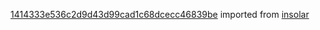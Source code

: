[1414333e536c2d9d43d99cad1c68dcecc46839be](https://github.com/insolar/insolar/commit/1414333e536c2d9d43d99cad1c68dcecc46839be) imported from [insolar](https://github.com/insolar/insolar)
